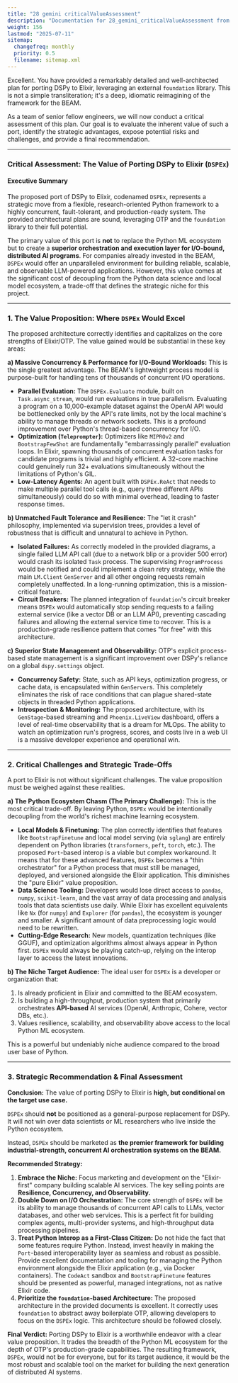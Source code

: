 ```yaml
---
title: "28 gemini criticalValueAssessment"
description: "Documentation for 28_gemini_criticalValueAssessment from the Ds ex repository."
weight: 156
lastmod: "2025-07-11"
sitemap:
  changefreq: monthly
  priority: 0.5
  filename: sitemap.xml
---
```


Excellent. You have provided a remarkably detailed and well-architected plan for porting DSPy to Elixir, leveraging an external `foundation` library. This is not a simple transliteration; it's a deep, idiomatic reimagining of the framework for the BEAM.

As a team of senior fellow engineers, we will now conduct a critical assessment of this plan. Our goal is to evaluate the inherent value of such a port, identify the strategic advantages, expose potential risks and challenges, and provide a final recommendation.

---

### **Critical Assessment: The Value of Porting DSPy to Elixir (`DSPEx`)**

#### **Executive Summary**

The proposed port of DSPy to Elixir, codenamed `DSPEx`, represents a strategic move from a flexible, research-oriented Python framework to a highly concurrent, fault-tolerant, and production-ready system. The provided architectural plans are sound, leveraging OTP and the `foundation` library to their full potential.

The primary value of this port is **not** to replace the Python ML ecosystem but to create a **superior orchestration and execution layer for I/O-bound, distributed AI programs**. For companies already invested in the BEAM, `DSPEx` would offer an unparalleled environment for building reliable, scalable, and observable LLM-powered applications. However, this value comes at the significant cost of decoupling from the Python data science and local model ecosystem, a trade-off that defines the strategic niche for this project.

---

### **1. The Value Proposition: Where `DSPEx` Would Excel**

The proposed architecture correctly identifies and capitalizes on the core strengths of Elixir/OTP. The value gained would be substantial in these key areas:

**a) Massive Concurrency & Performance for I/O-Bound Workloads:**
This is the single greatest advantage. The BEAM's lightweight process model is purpose-built for handling tens of thousands of concurrent I/O operations.
*   **Parallel Evaluation:** The `DSPEx.Evaluate` module, built on `Task.async_stream`, would run evaluations in true parallelism. Evaluating a program on a 10,000-example dataset against the OpenAI API would be bottlenecked only by the API's rate limits, not by the local machine's ability to manage threads or network sockets. This is a profound improvement over Python's thread-based concurrency for I/O.
*   **Optimization (`Teleprompter`):** Optimizers like `MIPROv2` and `BootstrapFewShot` are fundamentally "embarrassingly parallel" evaluation loops. In Elixir, spawning thousands of concurrent evaluation tasks for candidate programs is trivial and highly efficient. A 32-core machine could genuinely run 32+ evaluations simultaneously without the limitations of Python's GIL.
*   **Low-Latency Agents:** An agent built with `DSPEx.ReAct` that needs to make multiple parallel tool calls (e.g., query three different APIs simultaneously) could do so with minimal overhead, leading to faster response times.

**b) Unmatched Fault Tolerance and Resilience:**
The "let it crash" philosophy, implemented via supervision trees, provides a level of robustness that is difficult and unnatural to achieve in Python.
*   **Isolated Failures:** As correctly modeled in the provided diagrams, a single failed LLM API call (due to a network blip or a provider 500 error) would crash its isolated `Task` process. The supervising `ProgramProcess` would be notified and could implement a clean retry strategy, while the main `LM.Client` `GenServer` and all other ongoing requests remain completely unaffected. In a long-running optimization, this is a mission-critical feature.
*   **Circuit Breakers:** The planned integration of `foundation`'s circuit breaker means `DSPEx` would automatically stop sending requests to a failing external service (like a vector DB or an LLM API), preventing cascading failures and allowing the external service time to recover. This is a production-grade resilience pattern that comes "for free" with this architecture.

**c) Superior State Management and Observability:**
OTP's explicit process-based state management is a significant improvement over DSPy's reliance on a global `dspy.settings` object.
*   **Concurrency Safety:** State, such as API keys, optimization progress, or cache data, is encapsulated within `GenServer`s. This completely eliminates the risk of race conditions that can plague shared-state objects in threaded Python applications.
*   **Introspection & Monitoring:** The proposed architecture, with its `GenStage`-based streaming and `Phoenix.LiveView` dashboard, offers a level of real-time observability that is a dream for MLOps. The ability to watch an optimization run's progress, scores, and costs live in a web UI is a massive developer experience and operational win.

---

### **2. Critical Challenges and Strategic Trade-Offs**

A port to Elixir is not without significant challenges. The value proposition must be weighed against these realities.

**a) The Python Ecosystem Chasm (The Primary Challenge):**
This is the most critical trade-off. By leaving Python, `DSPEx` would be intentionally decoupling from the world's richest machine learning ecosystem.
*   **Local Models & Finetuning:** The plan correctly identifies that features like `BootstrapFinetune` and local model serving (via `sglang`) are entirely dependent on Python libraries (`transformers`, `peft`, `torch`, etc.). The proposed `Port`-based interop is a viable but complex workaround. It means that for these advanced features, `DSPEx` becomes a "thin orchestrator" for a Python process that must still be managed, deployed, and versioned alongside the Elixir application. This diminishes the "pure Elixir" value proposition.
*   **Data Science Tooling:** Developers would lose direct access to `pandas`, `numpy`, `scikit-learn`, and the vast array of data processing and analysis tools that data scientists use daily. While Elixir has excellent equivalents like `Nx` (for `numpy`) and `Explorer` (for `pandas`), the ecosystem is younger and smaller. A significant amount of data preprocessing logic would need to be rewritten.
*   **Cutting-Edge Research:** New models, quantization techniques (like GGUF), and optimization algorithms almost always appear in Python first. `DSPEx` would always be playing catch-up, relying on the interop layer to access the latest innovations.

**b) The Niche Target Audience:**
The ideal user for `DSPEx` is a developer or organization that:
1.  Is already proficient in Elixir and committed to the BEAM ecosystem.
2.  Is building a high-throughput, production system that primarily orchestrates **API-based** AI services (OpenAI, Anthropic, Cohere, vector DBs, etc.).
3.  Values resilience, scalability, and observability above access to the local Python ML ecosystem.

This is a powerful but undeniably niche audience compared to the broad user base of Python.

---

### **3. Strategic Recommendation & Final Assessment**

**Conclusion:** The value of porting DSPy to Elixir is **high, but conditional on the target use case.**

`DSPEx` should **not** be positioned as a general-purpose replacement for DSPy. It will not win over data scientists or ML researchers who live inside the Python ecosystem.

Instead, `DSPEx` should be marketed as **the premier framework for building industrial-strength, concurrent AI orchestration systems on the BEAM.**

**Recommended Strategy:**

1.  **Embrace the Niche:** Focus marketing and development on the "Elixir-first" company building scalable AI services. The key selling points are **Resilience, Concurrency, and Observability.**
2.  **Double Down on I/O Orchestration:** The core strength of `DSPEx` will be its ability to manage thousands of concurrent API calls to LLMs, vector databases, and other web services. This is a perfect fit for building complex agents, multi-provider systems, and high-throughput data processing pipelines.
3.  **Treat Python Interop as a First-Class Citizen:** Do not hide the fact that some features require Python. Instead, invest heavily in making the `Port`-based interoperability layer as seamless and robust as possible. Provide excellent documentation and tooling for managing the Python environment alongside the Elixir application (e.g., via Docker containers). The `CodeAct` sandbox and `BootstrapFinetune` features should be presented as powerful, managed integrations, not as native Elixir code.
4.  **Prioritize the `foundation`-based Architecture:** The proposed architecture in the provided documents is excellent. It correctly uses `foundation` to abstract away boilerplate OTP, allowing developers to focus on the `DSPEx` logic. This architecture should be followed closely.

**Final Verdict:** Porting DSPy to Elixir is a worthwhile endeavor with a clear value proposition. It trades the breadth of the Python ML ecosystem for the depth of OTP's production-grade capabilities. The resulting framework, `DSPEx`, would not be for everyone, but for its target audience, it would be the most robust and scalable tool on the market for building the next generation of distributed AI systems.
